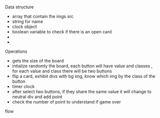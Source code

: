




Data structure 
- array that contain the imgs src
- string for name
- clock object
- boolean variable to check if there is an open card
- 
-

Operations 
- gets the size of the board
- intialize randomly the board, each button will have value and classes , for each value and class there will be two buttons 
- flip a card, exhibit divs with bg img, know which img by the class of the button
- timer clock
- after select two buttons, if they share the same value it will change to neutral div and add point 
- check the number of point to understand if game over

flow 

